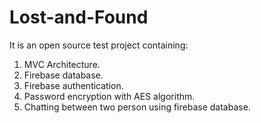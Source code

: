 # Lost-and-Found
It is an open source test project containing:
1. MVC Architecture.
2. Firebase database.
3. Firebase authentication.
4. Password encryption with AES algorithm.
5. Chatting between two person using firebase database.
